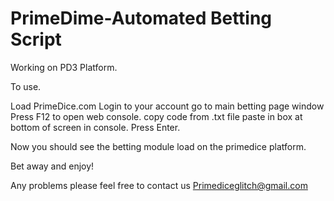 # PrimeDime-Automated Betting Script

Working on PD3 Platform.

To use.

Load PrimeDice.com
Login to your account
go to main betting page window
Press F12 to open web console.
copy code from .txt file
paste in box at bottom of screen in console.
Press Enter.

Now you should see the betting module load
on the primedice platform.

Bet away and enjoy!

Any problems please feel free to contact us 
Primediceglitch@gmail.com

